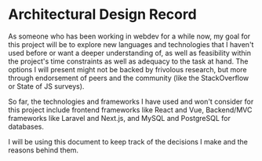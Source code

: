 # Architectural Design Record

As someone who has been working in webdev for a while now, my goal for this project will be to explore new languages and
technologies that I haven't used before or want a deeper understanding of, as well as feasibility within the project's
time constraints as well as adequacy to the task at hand.
The options I will present might not be backed by frivolous research, but more through endorsement of peers and the
community (like the StackOverflow or State of JS surveys).

So far, the technologies and frameworks I have used and won't consider for this project include frontend frameworks like
React and Vue, Backend/MVC frameworks like Laravel and Next.js, and MySQL and PostgreSQL for databases.

I will be using this document to keep track of the decisions I make and the reasons behind them.
